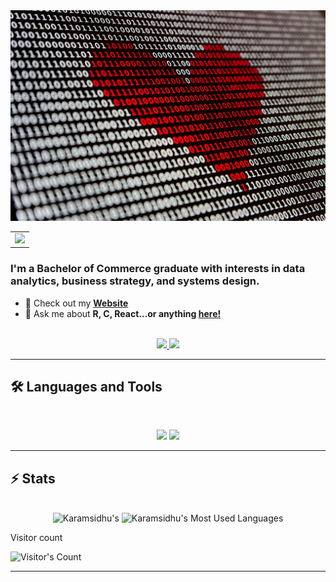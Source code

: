 <img src="https://github.com/Karamsidhu/Karamsidhu/blob/main/alexander-sinn-KgLtFCgfC28-unsplash.jpg" alt="Strings of unknown data across the image canvas -- a red heart is highlighted from the text in the center">

<div align="center">
  <table>
    <tr>
      <td align="center">
        <img src="https://readme-typing-svg.herokuapp.com/?font=Inter&size=48&center=true&vCenter=true&width=500&height=70&color=4493F8&duration=4000&lines=Hi+There!+👋;+I'm+Karam+Sidhu!" />
      </td>
    </tr>
  </table>
</div>






### I'm a Bachelor of Commerce graduate with interests in data analytics, business strategy, and systems design.

- 🌱 Check out my **[Website](https://karam-sidhu.com/)**
- 💬 Ask me about **R, C, React...or anything [here!](https://github.com/Karamsidhu/Karamsidhu/issues)**

<br>

<div align="center">
  <a href="karam02sidhu@gmail.com">
    <img src="https://img.shields.io/badge/Gmail-333333?style=for-the-badge&logo=gmail&logoColor=red" />
  </a>
  <a href="https://www.linkedin.com/in/karam-sidhu/" target="_blank">
    <img src="https://img.shields.io/badge/LinkedIn-0077B5?style=for-the-badge&logo=linkedin&logoColor=white" target="_blank" />
  </a>
</div>

<hr>


## 🛠️ Languages and Tools

<br>

<p align="center">
  <img src="https://skillicons.dev/icons?i=r,c,react,postgres,python" />
  <img src="https://skillicons.dev/icons?i=html,css,js,vue,git" />
</p>

<hr>

## ⚡️ Stats

<br>

<div align=center>
  <img width=390 src="https://github-readme-streak-stats.herokuapp.com/?user=Karamsidhu&theme=transparent&count_private=true&border_radius=10&locale=en" alt="Karamsidhu's" />
  <img width=300 src="https://github-readme-stats.vercel.app/api/top-langs?username=Karamsidhu&theme=transparent&layout=donut&hide=css&langs_count=8&border_radius=10&show_icons=true&locale=en" alt="Karamsidhu's Most Used Languages" />
</div>

<p>Visitor count</p>
<img src="https://profile-counter.glitch.me/Karamsidhu/count.svg" alt="Visitor's Count" />    
<hr>
